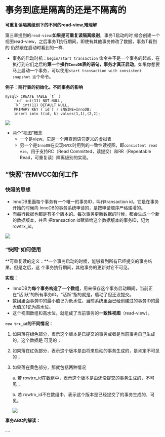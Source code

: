 # 事务到底是隔离的还是不隔离的

**可重复读隔离级别下的不同的read-view,难理解**

第三章提到的`read-view`:**如果是可重复读隔离级别**，事务T启动的时 候会创建一个视图read-view，之后事务T执行期间，即使有其他事务修改了数据，事务T看到的 仍然跟在启动时看到的一样.

- 事务的启动时机：`begin/start transaction` 命令并不是一个事务的起点，在执行到它们之后的**第一个操作`InnoDB`表的语句，事务才真正启动**。如果你想要马上启动一个事务，可以使用`start transaction with consistent snapshot 这`个命令。



**例子：两行表的初始化。不同事务的影响**

```mysql
mysql> CREATE TABLE `t` ( 
    `id` int(11) NOT NULL, 
    `k` int(11) DEFAULT NULL,
    PRIMARY KEY (`id`) ) ENGINE=InnoDB;
    insert into t(id, k) values(1,1),(2,2);
```

![](https://picture-house.oss-cn-beijing.aliyuncs.com/notes/2022-04-10_16-08-48.png)

- 两个“视图”概念
  - 一个是view。它是一个用查询语句定义的虚拟表
  - 另一个是`InnoDB`在实现`MVCC`时用到的一致性读视图，即`consistent read vie`。用于支持RC（Read Committed，读提交）和RR（Repeatable Read，可重复读）隔离级别的实现。

## “快照”在MVCC如何工作

### 快照的思想

- InnoDB里面每个事务有一个唯一的事务ID，叫作transaction id。它是在事务开始的时候向 InnoDB的事务系统申请的，是按申请顺序严格递增的。
- 而每行数据也都是有多个版本的。每次事务更新数据的时候，都会生成一个新的数据版本，并且 把transaction id赋值给这个数据版本的事务ID，记为rowtrx_id。

![](https://picture-house.oss-cn-beijing.aliyuncs.com/notes/2022-04-10_16-14-03.png)



### “快照”如何使用

**可重复读的定义：**一个事务启动的时候，能够看到所有已经提交的事务结果。但是之后，这 个事务执行期间，其他事务的更新对它不可见。

**实现：**

- InnoDB为**每个事务构造了一个数组**，用来保存这个事务启动瞬间，当前正在“活 跃”的所有事务ID。“活跃”指的就是，启动了但还没提交。
- 数组里面事务ID的最小值记为低水位，当前系统里面已经创建过的事务ID的最大值加1记为高水位。
- 这个视图数组和高水位，就组成了当前事务的**一致性视图**（read-view）。 

**`row trx_id`的不同情况：**

1. 如果落在绿色部分，表示这个版本是已提交的事务或者是当前事务自己生成的，这个数据是 可见的；

2. 如果落在红色部分，表示这个版本是由将来启动的事务生成的，是肯定不可见的； 

3. 如果落在黄色部分，那就包括两种情况 

   a. 若 rowtrx_id在数组中，表示这个版本是由还没提交的事务生成的，不可见； 

   b. 若 rowtrx_id不在数组中，表示这个版本是已经提交了的事务生成的，可见。

   ![](https://picture-house.oss-cn-beijing.aliyuncs.com/notes/2022-04-10_16-18-00.png)

   

**事务ABC的解读：**

....